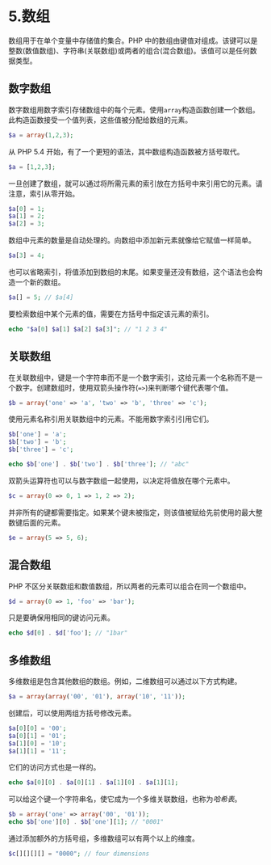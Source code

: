 # 5.数组

数组用于在单个变量中存储值的集合。PHP 中的数组由键值对组成。该键可以是整数(数值数组)、字符串(关联数组)或两者的组合(混合数组)。该值可以是任何数据类型。

## 数字数组

数字数组用数字索引存储数组中的每个元素。使用`array`构造函数创建一个数组。此构造函数接受一个值列表，这些值被分配给数组的元素。

```php
$a = array(1,2,3);

```

从 PHP 5.4 开始，有了一个更短的语法，其中数组构造函数被方括号取代。

```php
$a = [1,2,3];

```

一旦创建了数组，就可以通过将所需元素的索引放在方括号中来引用它的元素。请注意，索引从零开始。

```php
$a[0] = 1;
$a[1] = 2;
$a[2] = 3;

```

数组中元素的数量是自动处理的。向数组中添加新元素就像给它赋值一样简单。

```php
$a[3] = 4;

```

也可以省略索引，将值添加到数组的末尾。如果变量还没有数组，这个语法也会构造一个新的数组。

```php
$a[] = 5; // $a[4]

```

要检索数组中某个元素的值，需要在方括号中指定该元素的索引。

```php
echo "$a[0] $a[1] $a[2] $a[3]"; // "1 2 3 4"

```

## 关联数组

在关联数组中，键是一个字符串而不是一个数字索引，这给元素一个名称而不是一个数字。创建数组时，使用双箭头操作符(`=>`)来判断哪个键代表哪个值。

```php
$b = array('one' => 'a', 'two' => 'b', 'three' => 'c');

```

使用元素名称引用关联数组中的元素。不能用数字索引引用它们。

```php
$b['one'] = 'a';
$b['two'] = 'b';
$b['three'] = 'c';

echo $b['one'] . $b['two'] . $b['three']; // "abc"

```

双箭头运算符也可以与数字数组一起使用，以决定将值放在哪个元素中。

```php
$c = array(0 => 0, 1 => 1, 2 => 2);

```

并非所有的键都需要指定。如果某个键未被指定，则该值被赋给先前使用的最大整数键后面的元素。

```php
$e = array(5 => 5, 6);

```

## 混合数组

PHP 不区分关联数组和数值数组，所以两者的元素可以组合在同一个数组中。

```php
$d = array(0 => 1, 'foo' => 'bar');

```

只是要确保用相同的键访问元素。

```php
echo $d[0] . $d['foo']; // "1bar"

```

## 多维数组

多维数组是包含其他数组的数组。例如，二维数组可以通过以下方式构建。

```php
$a = array(array('00', '01'), array('10', '11'));

```

创建后，可以使用两组方括号修改元素。

```php
$a[0][0] = '00';
$a[0][1] = '01';
$a[1][0] = '10';
$a[1][1] = '11';

```

它们的访问方式也是一样的。

```php
echo $a[0][0] . $a[0][1] . $a[1][0] . $a[1][1];

```

可以给这个键一个字符串名，使它成为一个多维关联数组，也称为*哈希表*。

```php
$b = array('one' => array('00', '01'));
echo $b['one'][0] . $b['one'][1]; // "0001"

```

通过添加额外的方括号组，多维数组可以有两个以上的维度。

```php
$c[][][][] = "0000"; // four dimensions

```